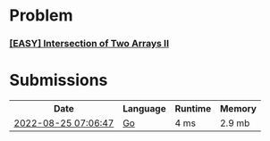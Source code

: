 <h1>Problem</h1>
<h3><a href="https://leetcode.com/problems/intersection-of-two-arrays-ii/description/">[EASY] Intersection of Two Arrays II</a></h3>

<h1>Submissions</h1>
<table>
<tr>
<th>Date</th> <th>Language</th> <th>Runtime</th> <th>Memory</th>
</tr>
<tr>
<td> <a href="https://leetcode.com/submissions/detail/782780943/"> 2022-08-25 07:06:47 </a> </td>
<td> <a href="./0350.%20Intersection%20of%20Two%20Arrays%20II.go"> Go </a> </td>
<td> 4 ms </td>
<td> 2.9 mb </td>
</tr>
</table>